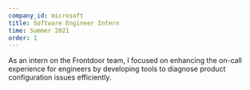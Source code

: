 ```yaml
---
company_id: microsoft
title: Software Engineer Intern
time: Summer 2021
order: 1
---
```


As an intern on the Frontdoor team, I focused on enhancing the on-call
experience for engineers by developing tools to diagnose product configuration
issues efficiently.
